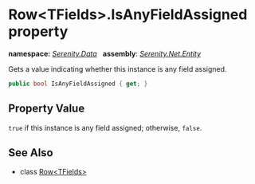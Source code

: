 # Row&lt;TFields&gt;.IsAnyFieldAssigned property
**namespace:** *[Serenity.Data](../../README.md#serenity.data-namespace)*   **assembly**: *[Serenity.Net.Entity](../../README.md)*

Gets a value indicating whether this instance is any field assigned.

```csharp
public bool IsAnyFieldAssigned { get; }
```

## Property Value

`true` if this instance is any field assigned; otherwise, `false`.

## See Also

* class [Row&lt;TFields&gt;](../Row-1.md)